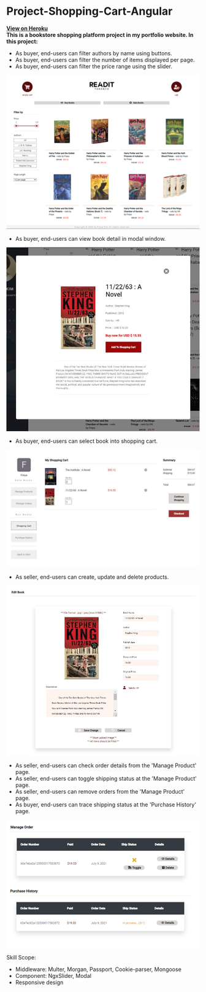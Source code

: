 # Project-Shopping-Cart-Angular

**[View on Heroku](https://xu-tung-jin.herokuapp.com)**<br>
**This is a bookstore shopping platform project in my portfolio website. In this project:**

* As buyer, end-users can filter authors by name using buttons.
* As buyer, end-users can filter the number of items displayed per page.
* As buyer, end-users can filter the price range using the slider.<br>

![main_page](./screenShot_main.PNG?raw=true)

* As buyer, end-users can view book detail in modal window.

![main_page](./screenShot_detail.JPG?raw=true)

* As buyer, end-users can select book into shopping cart.

![main_page](./screenShot_cart.JPG?raw=true)

* As seller, end-users can create, update and delete products.

![main_page](./screenShot_edit.JPG?raw=true)

* As seller, end-users can check order details from the 'Manage Product' page.
* As seller, end-users can toggle shipping status at the 'Manage Product' page.
* As seller, end-users can remove orders from the 'Manage Product' page.
* As buyer, end-users can trace shipping status at the 'Purchase History' page.

![main_page](./screenShot_order.png?raw=true)

Skill Scope:<br>
* Middleware:	Multer, Morgan, Passport, Cookie-parser, Mongoose
* Component: NgxSlider, Modal 
* Responsive design

